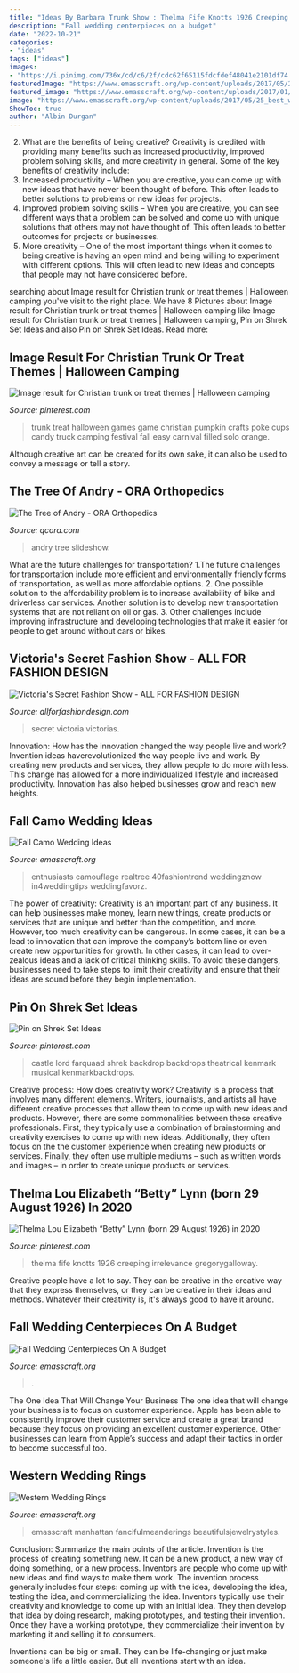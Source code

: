 ```yaml
---
title: "Ideas By Barbara Trunk Show : Thelma Fife Knotts 1926 Creeping Irrelevance Gregorygalloway"
description: "Fall wedding centerpieces on a budget"
date: "2022-10-21"
categories:
- "ideas"
tags: ["ideas"]
images:
- "https://i.pinimg.com/736x/cd/c6/2f/cdc62f65115fdcfdef48041e2101df74.jpg"
featuredImage: "https://www.emasscraft.org/wp-content/uploads/2017/05/25_best_western_wedding_rings_trending_ideas_on_emasscraft_org_2.jpg"
featured_image: "https://www.emasscraft.org/wp-content/uploads/2017/01/fall_wedding_centerpieces_ideas_budget_6.jpg"
image: "https://www.emasscraft.org/wp-content/uploads/2017/05/25_best_western_wedding_rings_trending_ideas_on_emasscraft_org_2.jpg"
ShowToc: true
author: "Albin Durgan"
---
```



2. What are the benefits of being creative?
Creativity is credited with providing many benefits such as increased productivity, improved problem solving skills, and more creativity in general. Some of the key benefits of creativity include: 
1. Increased productivity – When you are creative, you can come up with new ideas that have never been thought of before. This often leads to better solutions to problems or new ideas for projects. 
2. Improved problem solving skills – When you are creative, you can see different ways that a problem can be solved and come up with unique solutions that others may not have thought of. This often leads to better outcomes for projects or businesses. 
3. More creativity – One of the most important things when it comes to being creative is having an open mind and being willing to experiment with different options. This will often lead to new ideas and concepts that people may not have considered before.

	

		
searching about Image result for Christian trunk or treat themes | Halloween camping you've visit to the right place. We have 8 Pictures about Image result for Christian trunk or treat themes | Halloween camping like Image result for Christian trunk or treat themes | Halloween camping, Pin on Shrek Set Ideas and also Pin on Shrek Set Ideas. Read more:
		
    
## Image Result For Christian Trunk Or Treat Themes | Halloween Camping

<img loading=lazy src="https://i.pinimg.com/736x/cd/c6/2f/cdc62f65115fdcfdef48041e2101df74.jpg" onerror="this.onerror=null;this.src='https://tse1.mm.bing.net/th?id=OIP.XhrYj2m-k4MiH1xS1qomaQHaHa&amp;pid=15.1';" alt="Image result for Christian trunk or treat themes | Halloween camping">

_Source: pinterest.com_

>trunk treat halloween games game christian pumpkin crafts poke cups candy truck camping festival fall easy carnival filled solo orange. 

	

Although creative art can be created for its own sake, it can also be used to convey a message or tell a story.

    
## The Tree Of Andry - ORA Orthopedics

<img loading=lazy src="http://www.qcora.com/wp-content/gallery/tree-of-andry-installation/7-22-1.jpeg" onerror="this.onerror=null;this.src='https://tse1.mm.bing.net/th?id=OIP.O56Ui-i7mx8rgjcun7eXqAHaJ4&amp;pid=15.1';" alt="The Tree of Andry - ORA Orthopedics">

_Source: qcora.com_

>andry tree slideshow. 

	

What are the future challenges for transportation?
1.The future challenges for transportation include more efficient and environmentally friendly forms of transportation, as well as more affordable options. 
2. One possible solution to the affordability problem is to increase availability of bike and driverless car services. Another solution is to develop new transportation systems that are not reliant on oil or gas. 
3. Other challenges include improving infrastructure and developing technologies that make it easier for people to get around without cars or bikes.

    
## Victoria&#039;s Secret Fashion Show - ALL FOR FASHION DESIGN

<img loading=lazy src="https://allforfashiondesign.com/wp-content/uploads/2013/07/ao-11.jpg" onerror="this.onerror=null;this.src='https://tse4.mm.bing.net/th?id=OIP.O-lKdJaXMuOuyxFtfXgUXwHaLH&amp;pid=15.1';" alt="Victoria&#039;s Secret Fashion Show - ALL FOR FASHION DESIGN">

_Source: allforfashiondesign.com_

>secret victoria victorias. 

	

Innovation: How has the innovation changed the way people live and work?
Invention ideas haverevolutionized the way people live and work. By creating new products and services, they allow people to do more with less. This change has allowed for a more individualized lifestyle and increased productivity. Innovation has also helped businesses grow and reach new heights.

    
## Fall Camo Wedding Ideas

<img loading=lazy src="https://i0.wp.com/www.emasscraft.org/wp-content/uploads/2018/03/42_cool_camo_wedding_ideas_for_country_style_enthusiasts_6.jpg?ssl=1" onerror="this.onerror=null;this.src='https://tse2.mm.bing.net/th?id=OIP.PfqShxxvGsnO_ace_s60EgHaL-&amp;pid=15.1';" alt="Fall Camo Wedding Ideas">

_Source: emasscraft.org_

>enthusiasts camouflage realtree 40fashiontrend weddingznow in4weddingtips weddingfavorz. 

	

The power of creativity:
Creativity is an important part of any business. It can help businesses make money, learn new things, create products or services that are unique and better than the competition, and more. However, too much creativity can be dangerous. In some cases, it can be a lead to innovation that can improve the company’s bottom line or even create new opportunities for growth. In other cases, it can lead to over-zealous ideas and a lack of critical thinking skills. To avoid these dangers, businesses need to take steps to limit their creativity and ensure that their ideas are sound before they begin implementation.

    
## Pin On Shrek Set Ideas

<img loading=lazy src="https://i.pinimg.com/736x/b3/05/f5/b305f5abf1853ac69f364c63d8ddbb18.jpg" onerror="this.onerror=null;this.src='https://tse3.mm.bing.net/th?id=OIP.KcvixbhOwImjLPe6syVRdgHaC8&amp;pid=15.1';" alt="Pin on Shrek Set Ideas">

_Source: pinterest.com_

>castle lord farquaad shrek backdrop backdrops theatrical kenmark musical kenmarkbackdrops. 

	

Creative process: How does creativity work?
Creativity is a process that involves many different elements. Writers, journalists, and artists all have different creative processes that allow them to come up with new ideas and products. However, there are some commonalities between these creative professionals. First, they typically use a combination of brainstorming and creativity exercises to come up with new ideas. Additionally, they often focus on the the customer experience when creating new products or services. Finally, they often use multiple mediums – such as written words and images – in order to create unique products or services.

    
## Thelma Lou Elizabeth “Betty” Lynn (born 29 August 1926) In 2020

<img loading=lazy src="https://i.pinimg.com/736x/d5/f9/ff/d5f9ff77006fb2648fc76f8629023241.jpg" onerror="this.onerror=null;this.src='https://tse1.mm.bing.net/th?id=OIP.vFjVfg3qM4_nmOXiIqlPGAHaKJ&amp;pid=15.1';" alt="Thelma Lou Elizabeth “Betty” Lynn (born 29 August 1926) in 2020">

_Source: pinterest.com_

>thelma fife knotts 1926 creeping irrelevance gregorygalloway. 

	

Creative people have a lot to say. They can be creative in the creative way that they express themselves, or they can be creative in their ideas and methods. Whatever their creativity is, it's always good to have it around.

    
## Fall Wedding Centerpieces On A Budget

<img loading=lazy src="https://www.emasscraft.org/wp-content/uploads/2017/01/fall_wedding_centerpieces_ideas_budget_6.jpg" onerror="this.onerror=null;this.src='https://tse1.mm.bing.net/th?id=OIP.GVvMAxV0sr_64GxQnw19OAHaKA&amp;pid=15.1';" alt="Fall Wedding Centerpieces On A Budget">

_Source: emasscraft.org_

>. 

	

The One Idea That Will Change Your Business
The one idea that will change your business is to focus on customer experience. Apple has been able to consistently improve their customer service and create a great brand because they focus on providing an excellent customer experience. Other businesses can learn from Apple’s success and adapt their tactics in order to become successful too.

    
## Western Wedding Rings

<img loading=lazy src="https://www.emasscraft.org/wp-content/uploads/2017/05/25_best_western_wedding_rings_trending_ideas_on_emasscraft_org_2.jpg" onerror="this.onerror=null;this.src='https://tse3.mm.bing.net/th?id=OIP.2d4oDTpNu6EJY0Zepneh9wHaNJ&amp;pid=15.1';" alt="Western Wedding Rings">

_Source: emasscraft.org_

>emasscraft manhattan fancifulmeanderings beautifulsjewelrystyles. 

	

Conclusion: Summarize the main points of the article.
Invention is the process of creating something new. It can be a new product, a new way of doing something, or a new process. Inventors are people who come up with new ideas and find ways to make them work.
The invention process generally includes four steps: coming up with the idea, developing the idea, testing the idea, and commercializing the idea. Inventors typically use their creativity and knowledge to come up with an initial idea. They then develop that idea by doing research, making prototypes, and testing their invention. Once they have a working prototype, they commercialize their invention by marketing it and selling it to consumers.

Inventions can be big or small. They can be life-changing or just make someone's life a little easier. But all inventions start with an idea.

